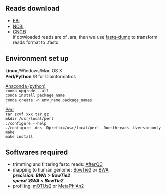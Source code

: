 ##  Reads download
* [EBI](https://www.ebi.ac.uk/metagenomics) 
* [NCBI](https://www.ncbi.nlm.nih.gov/home/download/) 
* [CNGB](https://db.cngb.org/)  
if dowloaded reads are of .sra, then we use [fastq-dump](https://github.com/ncbi/sra-tools/wiki/HowTo:-fasterq-dump) to transform reads format to .fastq

## Environment set up
**Linux** /Windows/Mac OS X\
**Perl/Python** /R for bioinformatics

[Anaconda (python)](https://www.anaconda.com/)\
```conda upgrade --all```\
```conda install package_name```\
```conda create -n env_name package_names```

[Perl](http://www.perl.org/get.html)\
```tar zxvf xxx.tar.gz```\
```mkdir /usr/local/perl```\
```./configure --help```\
```./configure -des -Dprefix=/usr/local/perl -Duesthreads -Uversiononly```\
```make```\
```make install```

## Softwares required
* trimming and filtering fastq reads:  [AfterQC](https://github.com/OpenGene/AfterQC)
* mapping to human genome:  [BowTie2](https://github.com/BenLangmead/bowtie2) or [BWA](https://sourceforge.net/projects/bio-bwa/)\
  ***precision: BWA > BowTie2***\
  ***speed :BWA < BowTie2*** 
* profiling: [mOTUs2](https://github.com/motu-tool/mOTUs_v2) or [MetaPhlAn2](https://bitbucket.org/biobakery/metaphlan2/overview)


